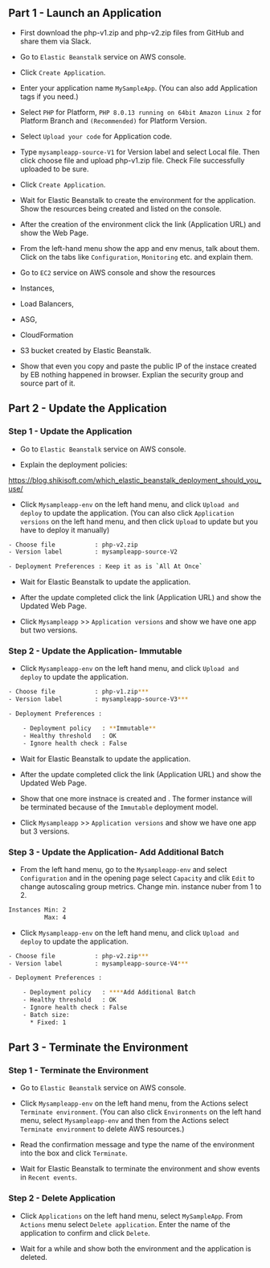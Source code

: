 ## Part 1 - Launch an Application

- First download the php-v1.zip and php-v2.zip files from GitHub and share them via Slack.

- Go to `Elastic Beanstalk` service on AWS console.

- Click `Create Application`.

- Enter your application name `MySampleApp`.  (You can also add Application tags if you need.)

- Select `PHP` for Platform, `PHP 8.0.13 running on 64bit Amazon Linux 2` for Platform Branch and `(Recommended)` for Platform Version.

- Select `Upload your code` for Application code.

- Type `mysampleapp-source-V1` for Version label and select Local file. Then click choose file and upload php-v1.zip file.
  Check File successfully uploaded to be sure.

- Click `Create Application`.

- Wait for Elastic Beanstalk to create the environment for the application. Show the resources being created and listed on the console.

- After the creation of the environment click the link (Application URL) and show the Web Page.

- From the left-hand menu show the app and env menus, talk about them. Click on the tabs like `Configuration`, `Monitoring` etc. and explain them.

- Go to `EC2` service on AWS console and show the resources 
 - Instances, 
 - Load Balancers,
 - ASG,
 - CloudFormation
 - S3 bucket
 created by Elastic Beanstalk.

- Show that even you copy and paste the public IP of the instace created by EB nothing happened in browser. Explian the security group and source part of it. 

## Part 2 - Update the Application


### Step 1 - Update the Application

- Go to `Elastic Beanstalk` service on AWS console.

- Explain the deployment policies:

https://blog.shikisoft.com/which_elastic_beanstalk_deployment_should_you_use/

- Click `Mysampleapp-env` on the left hand menu, and click `Upload and deploy` to update the application. (You can also click `Application versions` on the left hand menu, and then click `Upload` to update but you have to deploy it manually)

```bash
- Choose file           : php-v2.zip
- Version label         : mysampleapp-source-V2

- Deployment Preferences : Keep it as is `All At Once`
```
- Wait for Elastic Beanstalk to update the application.

- After the update completed click the link (Application URL) and show the Updated Web Page.

- Click `Mysampleapp` >> `Application versions` and show we have one app but two versions.


### Step 2 - Update the Application- Immutable

- Click `Mysampleapp-env` on the left hand menu, and click `Upload and deploy` to update the application. 

```bash
- Choose file           : php-v1.zip***
- Version label         : mysampleapp-source-V3***

- Deployment Preferences :

    - Deployment policy   : **Immutable**
    - Healthy threshold   : OK
    - Ignore health check : False

```

- Wait for Elastic Beanstalk to update the application.

- After the update completed click the link (Application URL) and show the Updated Web Page.

- Show that one more instnace is created and . The former instance will be terminated because of the `Immutable` deployment model.

- Click `Mysampleapp` >> `Application versions` and show we have one app but 3 versions.


### Step 3 - Update the Application- Add Additional Batch 

- From the left hand menu, go to the `Mysampleapp-env` and select `Configuration` and in the opening page select  `Capacity` and clik `Edit` to change autoscaling group metrics. Change min. instance nuber from 1 to 2. 

```bash
Instances Min: 2
          Max: 4 

```
- Click `Mysampleapp-env` on the left hand menu, and click `Upload and deploy` to update the application. 

```bash
- Choose file           : php-v2.zip***
- Version label         : mysampleapp-source-V4***

- Deployment Preferences :

    - Deployment policy   : ****Add Additional Batch
    - Healthy threshold   : OK
    - Ignore health check : False
    - Batch size:
      * Fixed: 1

```
## Part 3 - Terminate the Environment

### Step 1 - Terminate the Environment

- Go to `Elastic Beanstalk` service on AWS console.

- Click `Mysampleapp-env` on the left hand menu, from the Actions select `Terminate environment`. (You can also click `Environments` on the left hand menu, select `Mysampleapp-env` and then from the Actions select `Terminate environment` to delete AWS resources.)

- Read the confirmation message and type the name of the environment into the box and click `Terminate`.

- Wait for Elastic Beanstalk to terminate the environment and show events in `Recent events`.


### Step 2 - Delete Application

- Click `Applications` on the left hand menu, select `MySampleApp`. From `Actions` menu select `Delete application`. Enter the name of the application to confirm and click `Delete`.

- Wait for a while and show both the environment and the application is deleted.


